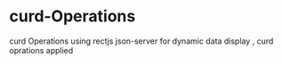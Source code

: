 # curd-Operations
curd Operations using rectjs json-server for dynamic data display , curd  oprations applied 
